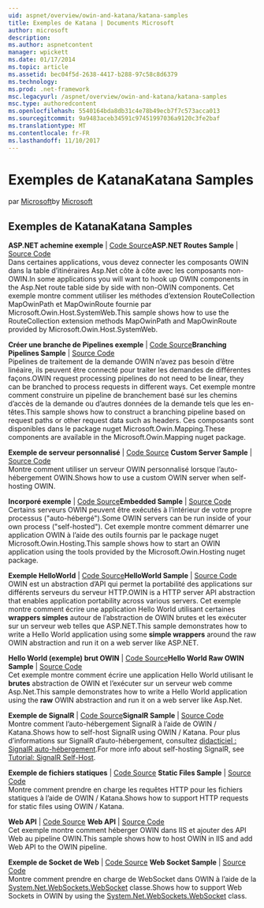 ```yaml
---
uid: aspnet/overview/owin-and-katana/katana-samples
title: Exemples de Katana | Documents Microsoft
author: microsoft
description: 
ms.author: aspnetcontent
manager: wpickett
ms.date: 01/17/2014
ms.topic: article
ms.assetid: bec04f5d-2638-4417-b288-97c58c8d6379
ms.technology: 
ms.prod: .net-framework
msc.legacyurl: /aspnet/overview/owin-and-katana/katana-samples
msc.type: authoredcontent
ms.openlocfilehash: 5540164bda8db31c4e78b49ecb7f7c573acca013
ms.sourcegitcommit: 9a9483aceb34591c97451997036a9120c3fe2baf
ms.translationtype: MT
ms.contentlocale: fr-FR
ms.lasthandoff: 11/10/2017
---
```

<a name="katana-samples"></a><span data-ttu-id="e92a9-102">Exemples de Katana</span><span class="sxs-lookup"><span data-stu-id="e92a9-102">Katana Samples</span></span>
====================
<span data-ttu-id="e92a9-103">par [Microsoft](https://github.com/microsoft)</span><span class="sxs-lookup"><span data-stu-id="e92a9-103">by [Microsoft](https://github.com/microsoft)</span></span>

## <a name="katana-samples"></a><span data-ttu-id="e92a9-104">Exemples de Katana</span><span class="sxs-lookup"><span data-stu-id="e92a9-104">Katana Samples</span></span>

<span data-ttu-id="e92a9-105">**ASP.NET achemine exemple** | [Code Source](http://aspnet.codeplex.com/sourcecontrol/latest#Samples/Katana/AspNetRoutes/ReadMe.txt)</span><span class="sxs-lookup"><span data-stu-id="e92a9-105">**ASP.NET Routes Sample** | [Source Code](http://aspnet.codeplex.com/sourcecontrol/latest#Samples/Katana/AspNetRoutes/ReadMe.txt)</span></span>  
<span data-ttu-id="e92a9-106">Dans certaines applications, vous devez connecter les composants OWIN dans la table d’itinéraires Asp.Net côte à côte avec les composants non-OWIN.</span><span class="sxs-lookup"><span data-stu-id="e92a9-106">In some applications you will want to hook up OWIN components in the Asp.Net route table side by side with non-OWIN components.</span></span> <span data-ttu-id="e92a9-107">Cet exemple montre comment utiliser les méthodes d’extension RouteCollection MapOwinPath et MapOwinRoute fournie par Microsoft.Owin.Host.SystemWeb.</span><span class="sxs-lookup"><span data-stu-id="e92a9-107">This sample shows how to use the RouteCollection extension methods MapOwinPath and MapOwinRoute provided by Microsoft.Owin.Host.SystemWeb.</span></span>

<span data-ttu-id="e92a9-108">**Créer une branche de Pipelines exemple** | [Code Source](http://aspnet.codeplex.com/sourcecontrol/latest#Samples/Katana/BranchingPipelines/ReadMe.txt)</span><span class="sxs-lookup"><span data-stu-id="e92a9-108">**Branching Pipelines Sample** | [Source Code](http://aspnet.codeplex.com/sourcecontrol/latest#Samples/Katana/BranchingPipelines/ReadMe.txt)</span></span>  
<span data-ttu-id="e92a9-109">Pipelines de traitement de la demande OWIN n’avez pas besoin d’être linéaire, ils peuvent être connecté pour traiter les demandes de différentes façons.</span><span class="sxs-lookup"><span data-stu-id="e92a9-109">OWIN request processing pipelines do not need to be linear, they can be branched to process requests in different ways.</span></span> <span data-ttu-id="e92a9-110">Cet exemple montre comment construire un pipeline de branchement basé sur les chemins d’accès de la demande ou d’autres données de la demande tels que les en-têtes.</span><span class="sxs-lookup"><span data-stu-id="e92a9-110">This sample shows how to construct a branching pipeline based on request paths or other request data such as headers.</span></span> <span data-ttu-id="e92a9-111">Ces composants sont disponibles dans le package nuget Microsoft.Owin.Mapping.</span><span class="sxs-lookup"><span data-stu-id="e92a9-111">These components are available in the Microsoft.Owin.Mapping nuget package.</span></span>

<span data-ttu-id="e92a9-112">**Exemple de serveur personnalisé** | [Code Source](http://aspnet.codeplex.com/sourcecontrol/latest#Samples/Katana/CustomServer/MyCustomServer/CustomServer.cs) </span><span class="sxs-lookup"><span data-stu-id="e92a9-112">**Custom Server Sample** | [Source Code](http://aspnet.codeplex.com/sourcecontrol/latest#Samples/Katana/CustomServer/MyCustomServer/CustomServer.cs) </span></span>  
<span data-ttu-id="e92a9-113">Montre comment utiliser un serveur OWIN personnalisé lorsque l’auto-hébergement OWIN.</span><span class="sxs-lookup"><span data-stu-id="e92a9-113">Shows how to use a custom OWIN server when self-hosting OWIN.</span></span>

<span data-ttu-id="e92a9-114">**Incorporé exemple** | [Code Source](http://aspnet.codeplex.com/sourcecontrol/latest#Samples/Katana/Embedded/ReadMe.txt)</span><span class="sxs-lookup"><span data-stu-id="e92a9-114">**Embedded Sample** | [Source Code](http://aspnet.codeplex.com/sourcecontrol/latest#Samples/Katana/Embedded/ReadMe.txt)</span></span>  
<span data-ttu-id="e92a9-115">Certains serveurs OWIN peuvent être exécutés à l’intérieur de votre propre processus (&quot;auto-hébergé&quot;).</span><span class="sxs-lookup"><span data-stu-id="e92a9-115">Some OWIN servers can be run inside of your own process (&quot;self-hosted&quot;).</span></span> <span data-ttu-id="e92a9-116">Cet exemple montre comment démarrer une application OWIN à l’aide des outils fournis par le package nuget Microsoft.Owin.Hosting.</span><span class="sxs-lookup"><span data-stu-id="e92a9-116">This sample shows how to start an OWIN application using the tools provided by the Microsoft.Owin.Hosting nuget package.</span></span>

<span data-ttu-id="e92a9-117">**Exemple HelloWorld** | [Code Source](http://aspnet.codeplex.com/sourcecontrol/latest#Samples/Katana/HelloWorld/ReadMe.txt)</span><span class="sxs-lookup"><span data-stu-id="e92a9-117">**HelloWorld Sample** | [Source Code](http://aspnet.codeplex.com/sourcecontrol/latest#Samples/Katana/HelloWorld/ReadMe.txt)</span></span>  
<span data-ttu-id="e92a9-118">OWIN est un abstraction d’API qui permet la portabilité des applications sur différents serveurs du serveur HTTP.</span><span class="sxs-lookup"><span data-stu-id="e92a9-118">OWIN is a HTTP server API abstraction that enables application portability across various servers.</span></span> <span data-ttu-id="e92a9-119">Cet exemple montre comment écrire une application Hello World utilisant certaines **wrappers simples** autour de l’abstraction de OWIN brutes et les exécuter sur un serveur web telles que ASP.NET.</span><span class="sxs-lookup"><span data-stu-id="e92a9-119">This sample demonstrates how to write a Hello World application using some **simple wrappers** around the raw OWIN abstraction and run it on a web server like ASP.NET.</span></span>

<span data-ttu-id="e92a9-120">**Hello World (exemple) brut OWIN** | [Code Source](http://aspnet.codeplex.com/sourcecontrol/latest#Samples/Katana/HelloWorldRawOwin/ReadMe.txt)</span><span class="sxs-lookup"><span data-stu-id="e92a9-120">**Hello World Raw OWIN Sample** | [Source Code](http://aspnet.codeplex.com/sourcecontrol/latest#Samples/Katana/HelloWorldRawOwin/ReadMe.txt)</span></span>  
<span data-ttu-id="e92a9-121">Cet exemple montre comment écrire une application Hello World utilisant le **brutes** abstraction de OWIN et l’exécuter sur un serveur web comme Asp.Net.</span><span class="sxs-lookup"><span data-stu-id="e92a9-121">This sample demonstrates how to write a Hello World application using the **raw** OWIN abstraction and run it on a web server like Asp.Net.</span></span>

<span data-ttu-id="e92a9-122">**Exemple de SignalR** | [Code Source](http://aspnet.codeplex.com/sourcecontrol/latest#Samples/Katana/SignalR/Program.cs)</span><span class="sxs-lookup"><span data-stu-id="e92a9-122">**SignalR Sample** | [Source Code](http://aspnet.codeplex.com/sourcecontrol/latest#Samples/Katana/SignalR/Program.cs)</span></span>  
<span data-ttu-id="e92a9-123">Montre comment l’auto-hébergement SignalR à l’aide de OWIN / Katana.</span><span class="sxs-lookup"><span data-stu-id="e92a9-123">Shows how to self-host SignalR using OWIN / Katana.</span></span> <span data-ttu-id="e92a9-124">Pour plus d’informations sur SignalR d’auto-hébergement, consultez [didacticiel : SignalR auto-hébergement](../../../signalr/overview/deployment/tutorial-signalr-self-host.md).</span><span class="sxs-lookup"><span data-stu-id="e92a9-124">For more info about self-hosting SignalR, see [Tutorial: SignalR Self-Host](../../../signalr/overview/deployment/tutorial-signalr-self-host.md).</span></span>

<span data-ttu-id="e92a9-125">**Exemple de fichiers statiques** | [Code Source](http://aspnet.codeplex.com/sourcecontrol/latest#Samples/Katana/StaticFilesSample/Startup.cs) </span><span class="sxs-lookup"><span data-stu-id="e92a9-125">**Static Files Sample** | [Source Code](http://aspnet.codeplex.com/sourcecontrol/latest#Samples/Katana/StaticFilesSample/Startup.cs) </span></span>  
<span data-ttu-id="e92a9-126">Montre comment prendre en charge les requêtes HTTP pour les fichiers statiques à l’aide de OWIN / Katana.</span><span class="sxs-lookup"><span data-stu-id="e92a9-126">Shows how to support HTTP requests for static files using OWIN / Katana.</span></span>

<span data-ttu-id="e92a9-127">**Web API** | [Code Source](http://aspnet.codeplex.com/sourcecontrol/latest#Samples/Katana/WebApi/ReadMe.txt) </span><span class="sxs-lookup"><span data-stu-id="e92a9-127">**Web API** | [Source Code](http://aspnet.codeplex.com/sourcecontrol/latest#Samples/Katana/WebApi/ReadMe.txt) </span></span>  
<span data-ttu-id="e92a9-128">Cet exemple montre comment héberger OWIN dans IIS et ajouter des API Web au pipeline OWIN.</span><span class="sxs-lookup"><span data-stu-id="e92a9-128">This sample shows how to host OWIN in IIS and add Web API to the OWIN pipeline.</span></span>

<span data-ttu-id="e92a9-129">**Exemple de Socket de Web** | [Code Source](http://aspnet.codeplex.com/sourcecontrol/latest#Samples/Katana/WebSocketSample/WebSocketServer/Startup.cs) </span><span class="sxs-lookup"><span data-stu-id="e92a9-129">**Web Socket Sample** | [Source Code](http://aspnet.codeplex.com/sourcecontrol/latest#Samples/Katana/WebSocketSample/WebSocketServer/Startup.cs) </span></span>  
<span data-ttu-id="e92a9-130">Montre comment prendre en charge de WebSocket dans OWIN à l’aide de la [System.Net.WebSockets.WebSocket](https://msdn.microsoft.com/en-us/library/system.net.websockets.websocket(v=vs.110).aspx) classe.</span><span class="sxs-lookup"><span data-stu-id="e92a9-130">Shows how to support Web Sockets in OWIN by using the [System.Net.WebSockets.WebSocket](https://msdn.microsoft.com/en-us/library/system.net.websockets.websocket(v=vs.110).aspx) class.</span></span>
